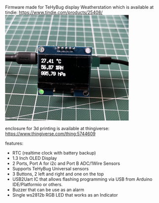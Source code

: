 Firmware made for TeHyBug display Weatherstation which is available at tindie:
 https://www.tindie.com/products/25408/
<img src="https://raw.githubusercontent.com/gumslone/tehybug/master/tehybug_display_c_firmware_v1/images/Bildschirmfoto%202022-02-13%20um%2019.54.41.png" width=400>

enclosure for 3d printing is available at thingiverse:
https://www.thingiverse.com/thing:5744609

features:
- RTC (realtime clock with battery backup)
- 1.3 Inch OLED Display
- 2 Ports, Port A for i2c and Port B ADC/1Wire Sensors
- Supports TeHyBug Universal sensors
- 3 Buttons, 2 left and right and one on the top
- USB2Uart IC that allows flashing programming via USB from Arduino IDE/Platformio or others.
- Buzzer that can be use as an alarm
- Single ws2812b RGB LED that works as an Indicator
